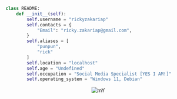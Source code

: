 ```python
class README:
    def __init__(self):
        self.username = "rickyzakariap"
        self.contacts = {
            "Email": "ricky.zakariap@gmail.com",
        }
        self.aliases = [
            "punpun",
            "rick"
        ]
        self.location = "localhost"
        self.age = "Undefined"
        self.occupation = "Social Media Specialist [YES I AM!]"
        self.operating_system = "Windows 11, Debian"
```

<p align="center">
      <img src="https://i.redd.it/diukf68y7e561.gif" alt="mY" width="lebar_gambar" height="tinggi_gambar">
    </p>


